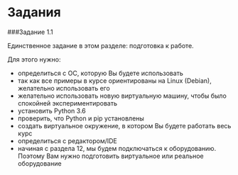 # Задания

###Задание 1.1

Единственное задание в этом разделе: подготовка к работе.

Для этого нужно:
* определиться с ОС, которую Вы будете использовать
 * так как все примеры в курсе ориентированы на Linux (Debian), желательно использовать его
 * желательно использовать новую виртуальную машину, чтобы было спокойней экспериментировать
* установить Python 3.6
 * проверить, что Python и pip установлены
* создать виртуальное окружение, в котором Вы будете работать весь курс
* определиться с редактором/IDE
* начиная с раздела 12, мы будем подключаться к оборудованию. Поэтому Вам нужно подготовить виртуальное или реальное оборудование

